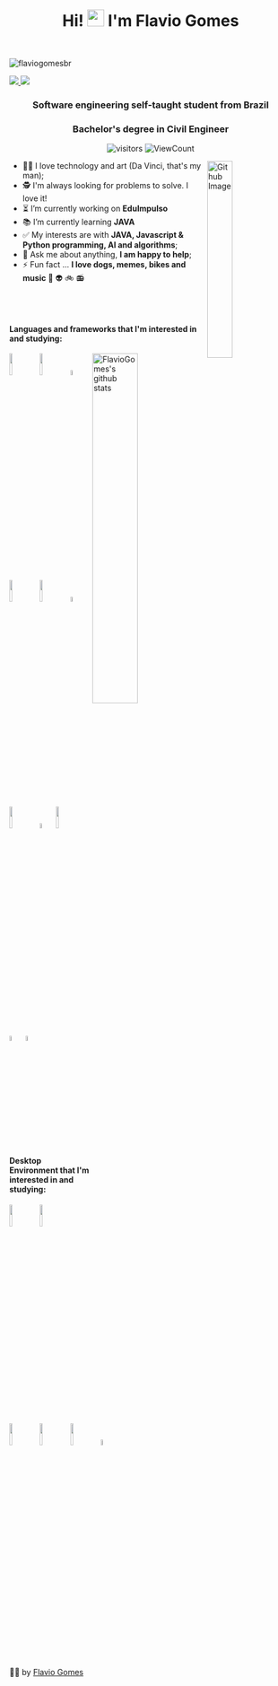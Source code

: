 <h1 align="center">Hi! <img src="https://raw.githubusercontent.com/iampavangandhi/iampavangandhi/master/gifs/Hi.gif" width="30px"> I'm Flavio Gomes</h1>
 <p align="center"><br/>

<p align="left"> <img src="https://komarev.com/ghpvc/?username=flaviogomesbr" alt="flaviogomesbr" /> </p> 

  <a href="https://www.linkedin.com/in/flaviogomesbr/">
    <img src="https://img.shields.io/badge/-LinkedIn-blue?style=flat&logo=Linkedin&logoColor=white">
  </a>

  <a href="mailto:flaviogonasc@gmail.com">
    <img src="https://img.shields.io/badge/-Gmail-c14438?style=flat&logo=Gmail&logoColor=white">
  </a>

</p>

<h3 align="center">Software engineering self-taught student from Brazil</h3>
<h3 align="center">Bachelor's degree in Civil Engineer</h3>

<p align="center">
  <img alt="visitors" src="https://visitor-badge.glitch.me/badge?page_id=flaviogomesbr.flaviogomesbr" />
  <img alt="ViewCount" src="https://views.whatilearened.today/views/github/flaviogomesbr/flaviogomesbr.svg" />
</p>

<img width="30%" align="right" alt="Github Image" src="https://media.giphy.com/media/fwbZnTftCXVocKzfxR/giphy.gif"/>

- 🤖🎨 I love technology and art (Da Vinci, that's my man);
- 🕵️‍ I'm always looking for problems to solve. I love it!
- ⏳ I’m currently working on **EduImpulso** <a href="https://eduimpulso.herokuapp.com/"></a>
- 📚 I’m currently learning **JAVA**
- ✅ My interests are with **JAVA, Javascript & Python programming, AI and algorithms**;
- 💬 Ask me about anything, **I am happy to help**;
- ⚡ Fun fact ... **I love dogs, memes, bikes and music** 🐶 👽 🚲 📻 

<br/>
<br/>

<h4>Languages and frameworks that I'm interested in and studying:</h4> 

<p>

  <a href="https://github.com/flaviogomesbr/github-readme-stats">
    <img width="40%" align="right" alt="FlavioGomes's github stats" src="https://github-readme-stats.vercel.app/api/top-langs/?username=flaviogomesbr&layout=compact" />
  </a>

  
  <code><img width="10%" src="https://www.vectorlogo.zone/logos/java/java-ar21.svg"></code>
  <code><img width="10%" src="https://www.vectorlogo.zone/logos/javascript/javascript-ar21.svg"></code>
  <code><img width="5%" src="https://www.vectorlogo.zone/logos/python/python-icon.svg"></code>
  <br />

  <code><img width="10%" src="https://www.vectorlogo.zone/logos/php/php-horizontal.svg"></code>
  <code><img width="10%" src="https://www.vectorlogo.zone/logos/mysql/mysql-ar21.svg"></code>
  <code><img width="5%" src="https://www.vectorlogo.zone/logos/nodejs/nodejs-icon.svg"></code>
  <br />

  <code><img width="10%" src="https://www.vectorlogo.zone/logos/reactjs/reactjs-ar21.svg"></code>
  <code><img width="5%" src="https://www.vectorlogo.zone/logos/w3_html5/w3_html5-icon.svg"></code>
  <code><img width="10%" src="https://www.vectorlogo.zone/logos/netlifyapp_watercss/netlifyapp_watercss-ar21.svg"></code>
  <br />

  <code><img width="5%" src="https://www.vectorlogo.zone/logos/git-scm/git-scm-icon.svg"></code>
  <code><img width="5%" src="https://www.vectorlogo.zone/logos/github/github-icon.svg"></code>
  <br />

  
</p>

<h4>Desktop Environment that I'm interested in and studying:</h4>
<p align="left">
  <code><img width="10%" src="https://www.vectorlogo.zone/logos/visualstudio_code/visualstudio_code-ar21.svg"></code>
  <code><img width="10%" src="https://www.vectorlogo.zone/logos/ubuntu/ubuntu-ar21.svg"></code>
  <code><img width="10%" src="https://www.vectorlogo.zone/logos/linux/linux-ar21.svg"></code>
  <code><img width="10%" src="https://www.vectorlogo.zone/logos/microsoft/microsoft-ar21.svg"></code>
  <code><img width="10%" src="https://www.vectorlogo.zone/logos/discordapp/discordapp-ar21.svg"></code>
  <code><img width="5%" src="https://www.vectorlogo.zone/logos/slack/slack-icon.svg"></code>
</p>

<br/>

<p align="center">

👨‍🚀 by [Flavio Gomes](https://github.com/flaviogomesbr)

</p>
